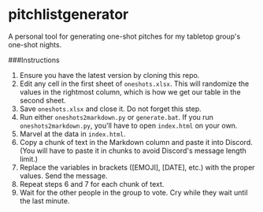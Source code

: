 # pitchlistgenerator
A personal tool for generating one-shot pitches for my tabletop group's one-shot nights.

###Instructions
1. Ensure you have the latest version by cloning this repo.
2. Edit any cell in the first sheet of `oneshots.xlsx`. This will randomize the values in the rightmost column, which is how we get our table in the second sheet.
3. Save `oneshots.xlsx` and close it. Do not forget this step.
4. Run either `oneshots2markdown.py` or `generate.bat`. If you run `oneshots2markdown.py`, you'll have to open `index.html` on your own.
5. Marvel at the data in `index.html`.
6. Copy a chunk of text in the Markdown column and paste it into Discord. (You will have to paste it in chunks to avoid Discord's message length limit.)
7. Replace the variables in brackets ([EMOJI], [DATE], etc.) with the proper values. Send the message.
8. Repeat steps 6 and 7 for each chunk of text.
9. Wait for the other people in the group to vote. Cry while they wait until the last minute.